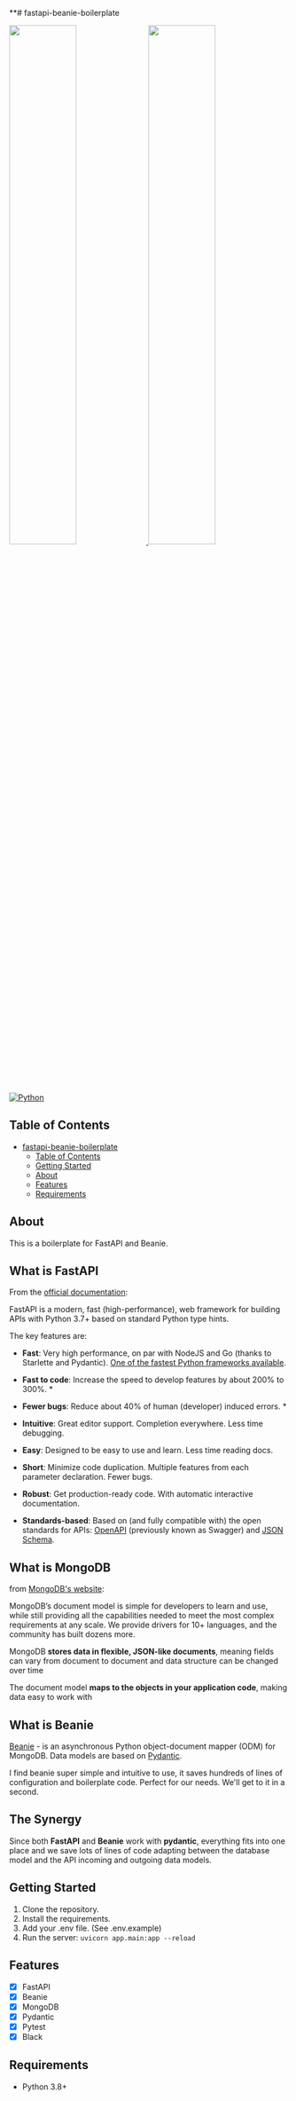 **# fastapi-beanie-boilerplate

<p>
<a href="https://fastapi.tiangolo.com/" target="_blank">
<img src="https://fastapi.tiangolo.com/img/logo-margin/logo-teal.png" width="49%"/>
</a>
<a href="https://beanie-odm.dev/" target="_blank">
<img src="https://raw.githubusercontent.com/roman-right/beanie/main/assets/logo/white_bg.svg" width="49%"/>
</a>

</p>

[![Python](https://img.shields.io/badge/python-3.8+-blue.svg)](https://www.python.org/downloads/release/python-380/)

## Table of Contents
- [fastapi-beanie-boilerplate](#fastapi-beanie-boilerplate)
  - [Table of Contents](#table-of-contents)
  - [Getting Started](#getting-started)
  - [About](#about)
  - [Features](#features)
  - [Requirements](#requirements)

## About
This is a boilerplate for FastAPI and Beanie.

## What is FastAPI
From the [official documentation](https://fastapi.tiangolo.com/):

FastAPI is a modern, fast (high-performance), web framework for building APIs with Python 3.7+ based on standard Python type hints.

The key features are:

- **Fast**: Very high performance, on par with NodeJS and Go (thanks to Starlette and Pydantic). [One of the fastest Python frameworks available](https://fastapi.tiangolo.com/#performance).

- **Fast to code**: Increase the speed to develop features by about 200% to 300%. *

- **Fewer bugs**: Reduce about 40% of human (developer) induced errors. *

- **Intuitive**: Great editor support. Completion everywhere. Less time debugging.

- **Easy**: Designed to be easy to use and learn. Less time reading docs.

- **Short**: Minimize code duplication. Multiple features from each parameter declaration. Fewer bugs.

- **Robust**: Get production-ready code. With automatic interactive documentation.

- **Standards-based**: Based on (and fully compatible with) the open standards for APIs: [OpenAPI](https://github.com/OAI/OpenAPI-Specification) (previously known as Swagger) and [JSON Schema](https://json-schema.org/).

## What is MongoDB
from [MongoDB's website](https://www.mongodb.com/what-is-mongodb):

MongoDB’s document model is simple for developers to learn and use, while still providing all the capabilities needed to meet the most complex requirements at any scale. We provide drivers for 10+ languages, and the community has built dozens more.

MongoDB **stores data in flexible, JSON-like documents**, meaning fields can vary from document to document and data structure can be changed over time

The document model **maps to the objects in your application code**, making data easy to work with

## What is Beanie
[Beanie](https://github.com/roman-right/beanie) - is an asynchronous Python object-document mapper (ODM) for MongoDB. Data models are based on [Pydantic](https://pydantic-docs.helpmanual.io/).

I find beanie super simple and intuitive to use, it saves hundreds of lines of configuration and boilerplate code. Perfect for our needs. We'll get to it in a second.

## The Synergy
Since both **FastAPI** and **Beanie** work with **pydantic**, everything fits into one place and we save lots of lines of code adapting between the database model and the API incoming and outgoing data models.

## Getting Started
1. Clone the repository.
2. Install the requirements.
3. Add your .env file. (See .env.example)
4. Run the server: `uvicorn app.main:app --reload`

## Features
- [x] FastAPI
- [x] Beanie
- [x] MongoDB
- [x] Pydantic
- [x] Pytest
- [x] Black

## Requirements
- Python 3.8+

